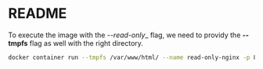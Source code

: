 # README

To execute the image with the _--read-only__ flag, we need to providy the __--tmpfs__ flag as well with the right directory.

```sh
docker container run --tmpfs /var/www/html/ --name read-only-nginx -p 80:80 ctrillo/nginx:latest
```